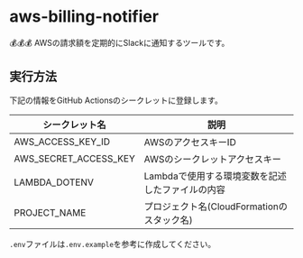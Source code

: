 # aws-billing-notifier

💰💰💰 AWSの請求額を定期的にSlackに通知するツールです。  

## 実行方法

下記の情報をGitHub Actionsのシークレットに登録します。  

| シークレット名 | 説明 |
| --- | --- |
| AWS_ACCESS_KEY_ID | AWSのアクセスキーID |
| AWS_SECRET_ACCESS_KEY | AWSのシークレットアクセスキー |
| LAMBDA_DOTENV | Lambdaで使用する環境変数を記述したファイルの内容 |
| PROJECT_NAME | プロジェクト名(CloudFormationのスタック名) |

`.env`ファイルは`.env.example`を参考に作成してください。  
